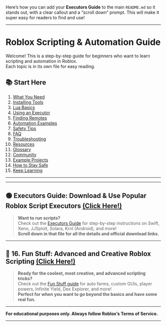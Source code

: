 Here’s how you can add your **Executors Guide** to the main `README.md` so it stands out, with a clear callout and a “scroll down” prompt. This will make it super easy for readers to find and use!

---

# Roblox Scripting & Automation Guide

Welcome! This is a step-by-step guide for beginners who want to learn scripting and automation in Roblox.  
Each topic is in its own file for easy reading.

## 📚 Start Here

1. [What You Need](1-what-you-need.md)
2. [Installing Tools](2-installing-tools.md)
3. [Lua Basics](3-lua-basics.md)
4. [Using an Executor](4-using-an-executor.md)
5. [Finding Remotes](5-finding-remotes.md)
6. [Automation Examples](6-automation-examples.md)
7. [Safety Tips](7-safety-tips.md)
8. [FAQ](8-faq.md)
9. [Troubleshooting](9-troubleshooting.md)
10. [Resources](10-resources.md)
11. [Glossary](11-glossary.md)
12. [Community](12-community.md)
13. [Example Projects](13-examples.md)
14. [How to Stay Safe](14-safety.md)
15. [Keep Learning](15-keep-learning.md)

---

---

## 🟢 **Executors Guide: Download & Use Popular Roblox Script Executors** [**(Click Here!)**](executors.md)

> **Want to run scripts?**  
> Check out the [Executors Guide](executors.md) for step-by-step instructions on Swift, Xeno, JJSploit, Solara, Krnl (Android), and more!  
> **Scroll down in that file for all the details and official download links.**

---

## 🚀 **16. Fun Stuff: Advanced and Creative Roblox Scripting** [**(Click Here!)**](16-fun-stuff.md)

> **Ready for the coolest, most creative, and advanced scripting tricks?**  
> Check out the [Fun Stuff guide](16-fun-stuff.md) for auto farms, custom GUIs, player powers, Infinite Yield, Dex Explorer, and more!  
> **Perfect for when you want to go beyond the basics and have some real fun.**

---

**For educational purposes only. Always follow Roblox’s Terms of Service.**

---

